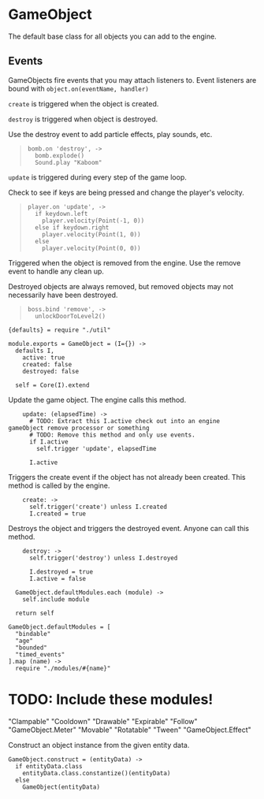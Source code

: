 GameObject
==========

The default base class for all objects you can add to the engine.

Events
------

GameObjects fire events that you may attach listeners to. Event listeners
are bound with `object.on(eventName, handler)`

`create` is triggered when the object is created.

`destroy` is triggered when object is destroyed.

Use the destroy event to add particle effects, play sounds, etc.

>     bomb.on 'destroy', ->
>       bomb.explode()
>       Sound.play "Kaboom"

`update` is triggered during every step of the game loop.

Check to see if keys are being pressed and change the player's velocity.

>     player.on 'update', ->
>       if keydown.left
>         player.velocity(Point(-1, 0))
>       else if keydown.right
>         player.velocity(Point(1, 0))
>       else
>         player.velocity(Point(0, 0))

Triggered when the object is removed from the engine. Use the remove event to
handle any clean up.

Destroyed objects are always removed, but removed objects may not necessarily have
been destroyed.

>     boss.bind 'remove', ->
>       unlockDoorToLevel2()

    {defaults} = require "./util"

    module.exports = GameObject = (I={}) ->
      defaults I,
        active: true
        created: false
        destroyed: false

      self = Core(I).extend

Update the game object. The engine calls this method.

        update: (elapsedTime) ->
          # TODO: Extract this I.active check out into an engine gameObject remove processor or something
          # TODO: Remove this method and only use events.
          if I.active
            self.trigger 'update', elapsedTime

          I.active

Triggers the create event if the object has not already been created. This method is called by the engine.

        create: ->
          self.trigger('create') unless I.created
          I.created = true

Destroys the object and triggers the destroyed event. Anyone can call this method.

        destroy: ->
          self.trigger('destroy') unless I.destroyed

          I.destroyed = true
          I.active = false

      GameObject.defaultModules.each (module) ->
        self.include module

      return self

    GameObject.defaultModules = [
      "bindable"
      "age"
      "bounded"
      "timed_events"
    ].map (name) ->
      require "./modules/#{name}"

# TODO: Include these modules!

"Clampable"
"Cooldown"
"Drawable"
"Expirable"
"Follow"
"GameObject.Meter"
"Movable"
"Rotatable"
"Tween"
"GameObject.Effect"

Construct an object instance from the given entity data.

    GameObject.construct = (entityData) ->
      if entityData.class
        entityData.class.constantize()(entityData)
      else
        GameObject(entityData)
